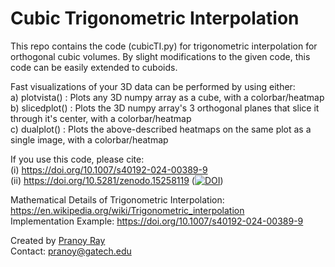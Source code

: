 # Cubic Trigonometric Interpolation

This repo contains the code (cubicTI.py) for trigonometric interpolation for orthogonal cubic volumes. By slight modifications to the given code, this code can be easily extended to cuboids.

Fast visualizations of your 3D data can be performed by using either:<br>
a) plotvista() : Plots any 3D numpy array as a cube, with a colorbar/heatmap<br>
b) slicedplot() : Plots the 3D numpy array's 3 orthogonal planes that slice it through it's center, with a colorbar/heatmap<br>
c) dualplot() : Plots the above-described heatmaps on the same plot as a single image, with a colorbar/heatmap<br>

If you use this code, please cite: <br>(i) https://doi.org/10.1007/s40192-024-00389-9 <br> (ii) https://doi.org/10.5281/zenodo.15258119 (<a href="https://doi.org/10.5281/zenodo.15258119"><img src="https://zenodo.org/badge/DOI/10.5281/zenodo.15258119.svg" alt="DOI"></a>)

Mathematical Details of Trigonometric Interpolation: https://en.wikipedia.org/wiki/Trigonometric_interpolation <br>
Implementation Example: https://doi.org/10.1007/s40192-024-00389-9

Created by <a href = "https://pranoy-ray.github.io/">Pranoy Ray</a> <br>
Contact: pranoy@gatech.edu
